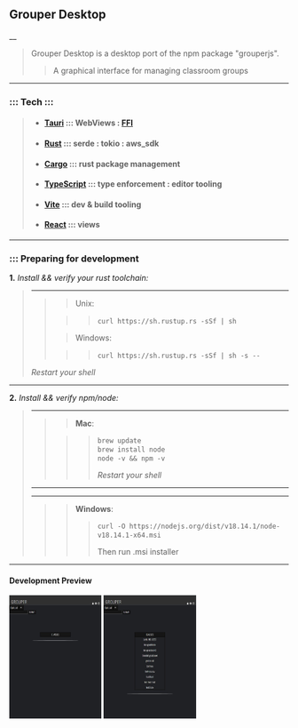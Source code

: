 ## Grouper Desktop

\_\_

> Grouper Desktop is a desktop port of the npm package "grouperjs".
>
> > A graphical interface for managing classroom groups

---

### **::: Tech :::**

> - #### [Tauri](https://crates.io/crates/tauri) ::: WebViews : [FFI](https://en.wikipedia.org/wiki/Foreign_function_interface)
> - #### [Rust](https://www.rust-lang.org/) ::: serde : tokio : aws_sdk
> - #### [Cargo](https://doc.rust-lang.org/cargo/) ::: rust package management
> - #### [TypeScript](https://www.typescriptlang.org/) ::: type enforcement : editor tooling
> - #### [Vite](https://vitejs.dev/) ::: dev & build tooling
> - #### [React](https://reactjs.org/) ::: views

---

### **::: Preparing for development**

**1.** _Install && verify your rust toolchain:_

> ---
>
> > > Unix:
> >
> > > > `curl https://sh.rustup.rs -sSf | sh`
> >
> > > Windows:
> >
> > > > `curl https://sh.rustup.rs -sSf | sh -s --`
>
> _Restart your shell_

---

**2.** _Install && verify npm/node:_

> ---
>
> > > **Mac**:
> >
> > > > ```shell
> > > > brew update
> > > > brew install node
> > > > node -v && npm -v
> > > > ```
> > > >
> > > > _Restart your shell_
>
> ---
>
> ---
>
> > > **Windows**:
> > >
> > > > ```shell
> > > > curl -O https://nodejs.org/dist/v18.14.1/node-v18.14.1-x64.msi
> > > > ```
> > > >
> > > > Then run .msi installer

---

#### **Development Preview**

<img src="./imgs/Web%20capture_15-2-2023_16350_localhost.jpeg" width="33%" height="33%"/>
<img src="./imgs/Web%20capture_15-2-2023_163638_localhost.jpeg" width="33%" height="33%"/>
